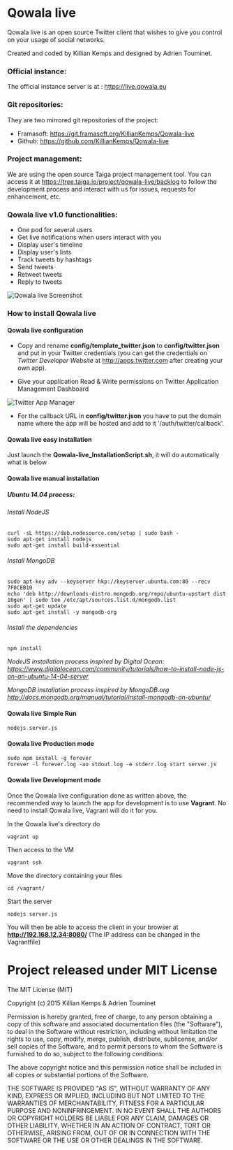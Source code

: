 Qowala live
===========

Qowala live is an open source Twitter client that wishes to give you control on your usage of social networks.

Created and coded by Killian Kemps and designed by Adrien Touminet.

### Official instance:

The official instance server is at : https://live.qowala.eu

### Git repositories:

They are two mirrored git repositories of the project:

- Framasoft: https://git.framasoft.org/KillianKemps/Qowala-live
- Github: https://github.com/KillianKemps/Qowala-live

### Project management:
We are using the open source Taiga project management tool. You can access it at https://tree.taiga.io/project/qowala-live/backlog to follow the development process and interact with us for issues, requests for enhancement, etc.

### Qowala live v1.0 functionalities:

- One pod for several users
- Get live notifications when users interact with you
- Display user's timeline
- Display user's lists
- Track tweets by hashtags
- Send tweets
- Retweet tweets
- Reply to tweets

![Qowala live Screenshot](http://www.killiankemps.fr/data/images/capture-d-ecran-2015-05-31-a-20.17.19.png)

### How to install Qowala live

#### Qowala live configuration
- Copy and rename **config/template_twitter.json** to **config/twitter.json** and put in your Twitter credentials (you can get the credentials on *Twitter Developer Website* at http://apps.twitter.com after creating your own app).

- Give your application Read & Write permissions on Twitter Application Management Dashboard

![Twitter App Manager](http://www.killiankemps.fr/data/images/qowala-live-twitter-settings.png)

- For the callback URL in **config/twitter.json** you have to put the domain name where the app will be hosted and add to it '/auth/twitter/callback'.

#### Qowala live easy installation

Just launch the **Qowala-live_InstallationScript.sh**, it will do automatically what is below

#### Qowala live manual installation

##### Ubuntu 14.04 process:

###### Install NodeJS
    curl -sL https://deb.nodesource.com/setup | sudo bash -
    sudo apt-get install nodejs
    sudo apt-get install build-essential
    
###### Install MongoDB
    sudo apt-key adv --keyserver hkp://keyserver.ubuntu.com:80 --recv 7F0CEB10
    echo 'deb http://downloads-distro.mongodb.org/repo/ubuntu-upstart dist 10gen' | sudo tee /etc/apt/sources.list.d/mongodb.list
    sudo apt-get update
    sudo apt-get install -y mongodb-org
    
###### Install the dependencies
    npm install

*NodeJS installation process inspired by Digital Ocean: https://www.digitalocean.com/community/tutorials/how-to-install-node-js-on-an-ubuntu-14-04-server*

*MongoDB installation process inspired by MongoDB.org http://docs.mongodb.org/manual/tutorial/install-mongodb-on-ubuntu/*

#### Qowala live Simple Run
    nodejs server.js

#### Qowala live Production mode
    sudo npm install -g forever
    forever -l forever.log -ao stdout.log -e stderr.log start server.js

#### Qowala live Development mode
Once the Qowala live configuration done as written above, the recommended way to launch the app for development is to use **Vagrant**. No need to install Qowala live, Vagrant will do it for you.

In the Qowala live's directory do

    vagrant up

Then access to the VM

    vagrant ssh

Move the directory containing your files

    cd /vagrant/

Start the server

    nodejs server.js
    
You will then be able to access the client in your browser at **http://192.168.12.34:8080/** (The IP address can be changed in the Vagrantfile)

# Project released under MIT License

The MIT License (MIT)

Copyright (c) 2015 Killian Kemps & Adrien Touminet

Permission is hereby granted, free of charge, to any person obtaining a copy
of this software and associated documentation files (the "Software"), to deal
in the Software without restriction, including without limitation the rights
to use, copy, modify, merge, publish, distribute, sublicense, and/or sell
copies of the Software, and to permit persons to whom the Software is
furnished to do so, subject to the following conditions:

The above copyright notice and this permission notice shall be included in
all copies or substantial portions of the Software.

THE SOFTWARE IS PROVIDED "AS IS", WITHOUT WARRANTY OF ANY KIND, EXPRESS OR
IMPLIED, INCLUDING BUT NOT LIMITED TO THE WARRANTIES OF MERCHANTABILITY,
FITNESS FOR A PARTICULAR PURPOSE AND NONINFRINGEMENT. IN NO EVENT SHALL THE
AUTHORS OR COPYRIGHT HOLDERS BE LIABLE FOR ANY CLAIM, DAMAGES OR OTHER
LIABILITY, WHETHER IN AN ACTION OF CONTRACT, TORT OR OTHERWISE, ARISING FROM,
OUT OF OR IN CONNECTION WITH THE SOFTWARE OR THE USE OR OTHER DEALINGS IN
THE SOFTWARE.
